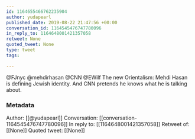 ```yaml
---
id: 1164655466762235904
author: yudapearl
published_date: 2019-08-22 21:47:56 +00:00
conversation_id: 1164545476747780096
in_reply_to: 1164648001421357058
retweet: None
quoted_tweet: None
type: tweet
tags:

---
```


@FJnyc @mehdirhasan @CNN @EWilf The new Orientalism: Mehdi Hasan is defining Jewish identity. And CNN pretends he knows what he is talking about.

### Metadata

Author: [[@yudapearl]]
Conversation: [[conversation-1164545476747780096]]
In reply to: [[1164648001421357058]]
Retweet of: [[None]]
Quoted tweet: [[None]]
